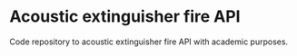 # Acoustic extinguisher fire API
Code repository to acoustic extinguisher fire API with academic purposes.

